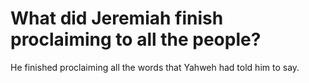 # What did Jeremiah finish proclaiming to all the people?

He finished proclaiming all the words that Yahweh had told him to say.
